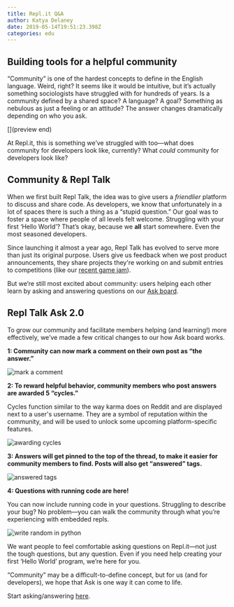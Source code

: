 ```yaml
---
title: Repl.it Q&A
author: Katya Delaney
date: 2019-05-14T19:51:23.398Z
categories: edu
---
```


## Building tools for a helpful community

“Community” is one of the hardest concepts to define in the English language. Weird, right? It seems like it would be intuitive, but it’s actually something sociologists have struggled with for hundreds of years. Is a community defined by a shared space? A language? A goal? Something as nebulous as just a feeling or an attitude? The answer changes dramatically depending on who you ask.

[](preview end)

At Repl.it, this is something we’ve struggled with too—what does community for developers look like, currently? What *could* community for developers look like?

## Community & Repl Talk

When we first built Repl Talk, the idea was to give users a *friendlier* platform to discuss and share code. As developers, we know that unfortunately in a lot of spaces there is such a thing as a “stupid question.” Our goal was to foster a space where people of all levels felt welcome. Struggling with your first ‘Hello World’? That’s okay, because we **all** start somewhere. Even the most seasoned developers.

Since launching it almost a year ago, Repl Talk has evolved to serve more than just its original  purpose. Users give us feedback when we post product announcements, they share projects they're working on and submit entries to competitions (like our [recent game jam](https://repl.it/talk/announcements/GAME-JAM-WINNERS-INSIDE/13851)).

But we’re still most excited about community: users helping each other learn by asking and answering questions on our [Ask board](https://repl.it/talk/ask).

## Repl Talk Ask 2.0

To grow our community and facilitate members helping (and learning!) more effectively, we’ve made a few critical changes to our how Ask board works.

__1: Community  can now mark a comment on their own post as “the answer.”__

![mark a comment](https://blog.replit.com/images/blog/repl-talk-ask/1.png)

__2: To reward helpful behavior, community members  who post answers are awarded 5 **“cycles.”**__

Cycles function similar to the way karma does on Reddit and are displayed next to a user's username. They are a symbol of reputation within the community, and will be used to unlock some upcoming platform-specific features.

![awarding cycles](https://blog.replit.com/images/blog/repl-talk-ask/2.png)

__3: Answers will get pinned to the top of the thread, to make it easier for community members to find. Posts will also get “answered” tags.__

![answered tags](https://blog.replit.com/images/blog/repl-talk-ask/3.png)

__4: Questions with running code are here!__

You can now include running code in your questions. Struggling to describe your bug? No problem—you can walk the community through what you’re experiencing with embedded repls.

![write random in python](https://blog.replit.com/images/blog/repl-talk-ask/4.png)

We want people to feel comfortable asking questions on Repl.it—not just the tough questions, but any question. Even if you need help creating your first ‘Hello World’ program, we’re here for you.

“Community” may be a difficult-to-define concept, but for us (and for developers), we hope that Ask is one way it can come to life.

Start asking/answering [here](https://repl.it/talk/ask).
